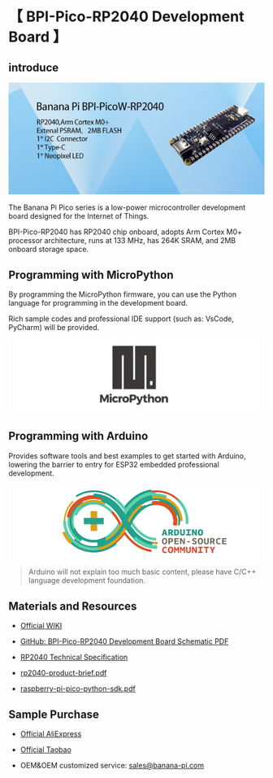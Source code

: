# 【 BPI-Pico-RP2040 Development Board 】

## introduce

![](assets/images/BPI-Pico-RP2040_banner.png)

The Banana Pi Pico series is a low-power microcontroller development board designed for the Internet of Things.

BPI-Pico-RP2040 has RP2040 chip onboard, adopts Arm Cortex M0+ processor architecture, runs at 133 MHz, has 264K SRAM, and 2MB onboard storage space.

## Programming with MicroPython

By programming the MicroPython firmware, you can use the Python language for programming in the development board.

Rich sample codes and professional IDE support (such as: VsCode, PyCharm) will be provided.

![](assets/images/Mircopython.png)

## Programming with Arduino

Provides software tools and best examples to get started with Arduino, lowering the barrier to entry for ESP32 embedded professional development.

![](assets/images/Arduino_logo_1200x350.png)

>Arduino will not explain too much basic content, please have C/C++ language development foundation.

## Materials and Resources

- [Official WIKI]()

- [GitHub: BPI-Pico-RP2040 Development Board Schematic PDF]()

- [RP2040 Technical Specification](https://datasheets.raspberrypi.com/rp2040/rp2040-datasheet.pdf)

- [rp2040-product-brief.pdf](https://datasheets.raspberrypi.com/rp2040/rp2040-product-brief.pdf)

- [raspberry-pi-pico-python-sdk.pdf](https://datasheets.raspberrypi.com/pico/raspberry-pi-pico-python-sdk.pdf)

## Sample Purchase

- [Official AliExpress]()

- [Official Taobao]()

- OEM&OEM customized service: sales@banana-pi.com